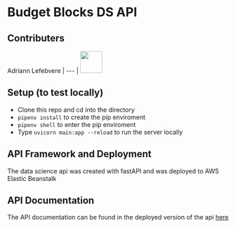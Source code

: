 # Budget Blocks DS API

## Contributers

Adriann Lefebvere 
| --- |
[<img src="https://image.flaticon.com/icons/svg/25/25231.svg" width=50>](https://github.com/aklefebvere)

## Setup (to test locally)
* Clone this repo and cd into the directory
* `pipenv install` to create the pip enviroment
* `pipenv shell` to enter the pip enviroment
* Type `uvicorn main:app --reload` to run the server locally

## API Framework and Deployment
The data science api was created with fastAPI and was deployed to AWS Elastic Beanstalk

## API Documentation
The API documentation can be found in the deployed version of the api [here](https://api.budgetblocks.org/docs)
